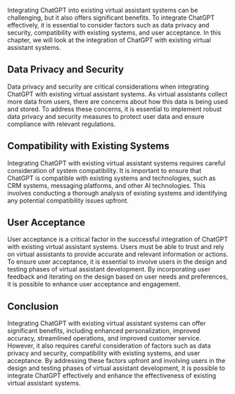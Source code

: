 

Integrating ChatGPT into existing virtual assistant systems can be challenging, but it also offers significant benefits. To integrate ChatGPT effectively, it is essential to consider factors such as data privacy and security, compatibility with existing systems, and user acceptance. In this chapter, we will look at the integration of ChatGPT with existing virtual assistant systems.

Data Privacy and Security
-------------------------

Data privacy and security are critical considerations when integrating ChatGPT with existing virtual assistant systems. As virtual assistants collect more data from users, there are concerns about how this data is being used and stored. To address these concerns, it is essential to implement robust data privacy and security measures to protect user data and ensure compliance with relevant regulations.

Compatibility with Existing Systems
-----------------------------------

Integrating ChatGPT with existing virtual assistant systems requires careful consideration of system compatibility. It is important to ensure that ChatGPT is compatible with existing systems and technologies, such as CRM systems, messaging platforms, and other AI technologies. This involves conducting a thorough analysis of existing systems and identifying any potential compatibility issues upfront.

User Acceptance
---------------

User acceptance is a critical factor in the successful integration of ChatGPT with existing virtual assistant systems. Users must be able to trust and rely on virtual assistants to provide accurate and relevant information or actions. To ensure user acceptance, it is essential to involve users in the design and testing phases of virtual assistant development. By incorporating user feedback and iterating on the design based on user needs and preferences, it is possible to enhance user acceptance and engagement.

Conclusion
----------

Integrating ChatGPT with existing virtual assistant systems can offer significant benefits, including enhanced personalization, improved accuracy, streamlined operations, and improved customer service. However, it also requires careful consideration of factors such as data privacy and security, compatibility with existing systems, and user acceptance. By addressing these factors upfront and involving users in the design and testing phases of virtual assistant development, it is possible to integrate ChatGPT effectively and enhance the effectiveness of existing virtual assistant systems.
